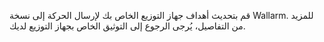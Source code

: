 قم بتحديث أهداف جهاز التوزيع الخاص بك لإرسال الحركة إلى نسخة Wallarm. للمزيد من التفاصيل، يُرجى الرجوع إلى التوثيق الخاص بجهاز التوزيع لديك.